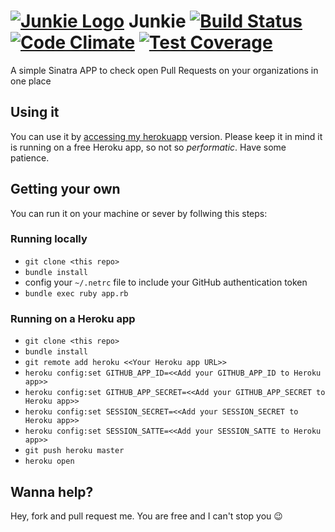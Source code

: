 # [![Junkie Logo](https://dl.dropboxusercontent.com/u/20643759/junkie_new_logo_lines.png)](https://junkie.herokuapp.com) Junkie [![Build Status](https://semaphoreci.com/api/v1/projects/95eb4668-01c2-4f92-9ca1-2ebefb595907/374821/shields_badge.svg)](https://semaphoreci.com/leomilrib/junkie) [![Code Climate](https://codeclimate.com/github/leomilrib/junkie/badges/gpa.svg)](https://codeclimate.com/github/leomilrib/junkie) [![Test Coverage](https://codeclimate.com/github/leomilrib/junkie/badges/coverage.svg)](https://codeclimate.com/github/leomilrib/junkie/coverage)

A simple Sinatra APP to check open Pull Requests on your organizations in one place

## Using it

You can use it by [accessing my herokuapp](http://junkie.herokuapp.com/) version. Please keep it in mind it is running on a free Heroku app, so not so _performatic_. Have some patience.

## Getting your own

You can run it on your machine or sever by follwing this steps:

### Running locally

 - `git clone <this repo>`
 - `bundle install`
 - config your `~/.netrc` file to include your GitHub authentication token
 -  `bundle exec ruby app.rb`

### Running on a Heroku app

 - `git clone <this repo>`
 - `bundle install`
 - `git remote add heroku <<Your Heroku app URL>>`
 - `heroku config:set GITHUB_APP_ID=<<Add your GITHUB_APP_ID to Heroku app>>`
 - `heroku config:set GITHUB_APP_SECRET=<<Add your GITHUB_APP_SECRET to Heroku app>>`
 - `heroku config:set SESSION_SECRET=<<Add your SESSION_SECRET to Heroku app>>`
 - `heroku config:set SESSION_SATTE=<<Add your SESSION_SATTE to Heroku app>>`
 - `git push heroku master`
 - `heroku open`

## Wanna help?

Hey, fork and pull request me. You are free and I can't stop you :wink:
